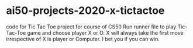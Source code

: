 # ai50-projects-2020-x-tictactoe
code for Tic Tac Toe project for course of CS50
Run runner file to play Tic-Tac-Toe game and choose player X or O. 
X will always take the first move irrespective of X is player or Computer.
I bet you if you can win.
